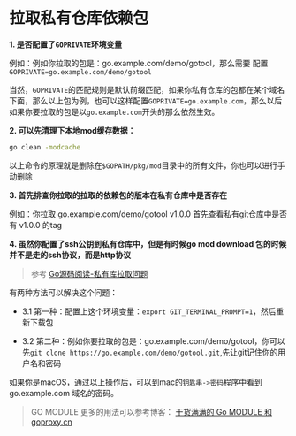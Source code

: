 # 拉取私有仓库依赖包

**1. 是否配置了`GOPRIVATE`环境变量**

例如：例如你拉取的包是：go.example.com/demo/gotool，那么需要 配置 `GOPRIVATE=go.example.com/demo/gotool`

当然，`GOPRIVATE`的匹配规则是默认前缀匹配，如果你私有仓库的包都在某个域名下面，那么以上包为例，也可以这样配置`GOPRIVATE=go.example.com`，那么以后如果你要拉取的包是以`go.example.com`开头的那么依然生效。

**2. 可以先清理下本地mod缓存数据：**

```bash
go clean -modcache
```

以上命令的原理就是删除在`$GOPATH/pkg/mod`目录中的所有文件，你也可以进行手动删除

**3. 首先排查你拉取的拉取的依赖包的版本在私有仓库中是否存在**

例如：你拉取 go.example.com/demo/gotool v1.0.0
首先查看私有git仓库中是否有 v1.0.0 的tag

**4. 虽然你配置了ssh公钥到私有仓库中，但是有时候go mod download 包的时候并不是走的ssh协议，而是http协议**

> 参考
> [Go源码阅读-私有库拉取问题](https://www.jianshu.com/p/f6d6d6dd278d?utm_campaign=studygolang.com&utm_medium=studygolang.com&utm_source=studygolang.com)

有两种方法可以解决这个问题：

- 3.1 第一种：配置上这个环境变量：`export GIT_TERMINAL_PROMPT=1`，然后重新下载包

- 3.2 第二种：例如你要拉取的包是：go.example.com/demo/gotool，你可以先`git clone https://go.example.com/demo/gotool.git`,先让git记住你的用户名和密码

如果你是macOS，通过以上操作后，可以到mac的`钥匙串->密码`程序中看到 go.example.com 域名的密码。


>GO MODULE 更多的用法可以参考博客：
>[干货满满的 Go MODULE 和 goproxy.cn](https://eddycjy.com/posts/go/go-moduels/2019-09-29-goproxy-cn/)
